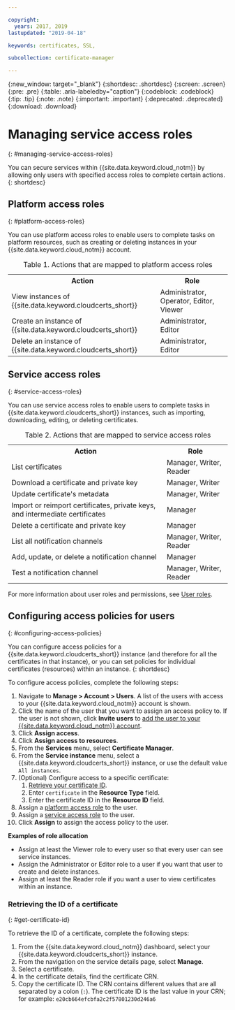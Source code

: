 ```yaml
---

copyright:
  years: 2017, 2019
lastupdated: "2019-04-18"

keywords: certificates, SSL, 

subcollection: certificate-manager

---
```


{:new_window: target="_blank"}
{:shortdesc: .shortdesc}
{:screen: .screen}
{:pre: .pre}
{:table: .aria-labeledby="caption"}
{:codeblock: .codeblock}
{:tip: .tip}
{:note: .note}
{:important: .important}
{:deprecated: .deprecated}
{:download: .download}

# Managing service access roles
{: #managing-service-access-roles}

You can secure services within {{site.data.keyword.cloud_notm}} by allowing only users with specified access roles to complete certain actions.
{: shortdesc}

## Platform access roles
{: #platform-access-roles}

You can use platform access roles to enable users to complete tasks on platform resources, such as creating or deleting instances in your {{site.data.keyword.cloud_notm}} account.

<table>
<caption> Table 1. Actions that are mapped to platform access roles</caption>
  <tr>
    <th> Action </th>
    <th> Role </th>
  </tr>
  <tr>
    <td>View instances of {{site.data.keyword.cloudcerts_short}}</td>
    <td> Administrator, Operator, Editor, Viewer </td>
  </tr>
  <tr>
    <td>Create an instance of {{site.data.keyword.cloudcerts_short}}</td>
    <td> Administrator, Editor </td>
  </tr>
  <tr>
    <td>Delete an instance of {{site.data.keyword.cloudcerts_short}}</td>
    <td> Administrator, Editor </td>
  </tr>
</table>

## Service access roles
{: #service-access-roles}

You can use service access roles to enable users to complete tasks in {{site.data.keyword.cloudcerts_short}} instances, such as importing, downloading, editing, or deleting certificates.

<table>
<caption> Table 2. Actions that are mapped to service access roles</caption>
  <tr>
    <th> Action </th>
    <th> Role </th>
  </tr>
  <tr>
    <td>List certificates</td>
    <td> Manager, Writer, Reader </td>
  </tr>
  <tr>
    <td>Download a certificate and private key </td>
    <td> Manager, Writer </td>
  </tr>       
  <tr>
    <td>Update certificate's metadata</td>
    <td> Manager, Writer </td>
  </tr>
  <tr>
    <td>Import or reimport certificates, private keys, and intermediate certificates </td>
    <td> Manager </td>
  </tr>  
  <tr>
    <td>Delete a certificate and private key </td>
    <td> Manager </td>
  </tr>
      <tr>
        <td>List all notification channels </td>
        <td> Manager, Writer, Reader </td>
      </tr>
   <tr>
     <td>Add, update, or delete a notification channel </td>
     <td> Manager </td>
   </tr>
     <tr>
       <td>Test a notification channel </td>
       <td> Manager, Writer, Reader </td>
     </tr>
     
</table>

For more information about user roles and permissions, see [User roles](/docs/iam?topic=iam-userroles#userroles).

## Configuring access policies for users
{: #configuring-access-policies}

You can configure access policies for a {{site.data.keyword.cloudcerts_short}} instance (and therefore for all the certificates in that instance), or you can set policies for individual certificates (resources) within an instance.
{: shortdesc}

To configure access policies, complete the following steps:

1. Navigate to **Manage > Account > Users**. A list of the users with access to your {{site.data.keyword.cloud_notm}} account is shown.
2. Click the name of the user that you want to assign an access policy to. If the user is not shown, click **Invite users** to [add the user to your {{site.data.keyword.cloud_notm}} account](/docs/iam?topic=iam-iamuserinv#iamuserinv).
3. Click **Assign access**.
4. Click **Assign access to resources**.
5. From the **Services** menu, select **Certificate Manager**.
6. From the **Service instance** menu, select a {{site.data.keyword.cloudcerts_short}} instance, or use the default value `All instances`.
7. (Optional) Configure access to a specific certificate:
    1. [Retrieve your certificate ID](/docs/services/certificate-manager?topic=certificate-manager-managing-service-access-roles#get-certificate-id).
    2. Enter `certificate` in the **Resource Type** field.
    3. Enter the certificate ID in the **Resource ID** field.
8. Assign a [platform access role](/docs/services/certificate-manager?topic=certificate-manager-managing-service-access-roles#platform-access-roles) to the user.
9. Assign a [service access role](/docs/services/certificate-manager?topic=certificate-manager-managing-service-access-roles#service-access-roles) to the user.
10. Click **Assign** to assign the access policy to the user.

**Examples of role allocation**

* Assign at least the Viewer role to every user so that every user can see service instances.
* Assign the Administrator or Editor role to a user if you want that user to create and delete instances.
* Assign at least the Reader role if you want a user to view certificates within an instance.

### Retrieving the ID of a certificate
{: #get-certificate-id}

To retrieve the ID of a certificate, complete the following steps:

1. From the {{site.data.keyword.cloud_notm}} dashboard, select your {{site.data.keyword.cloudcerts_short}} instance.
2. From the navigation on the service details page, select **Manage**.
3. Select a certificate.
4. In the certificate details, find the certificate CRN.
5. Copy the certificate ID. The CRN contains different values that are all separated by a colon (`:`). The certificate ID is the last value in your CRN; for example: `e20cb664efcbfa2c2f57801230d246a6`
